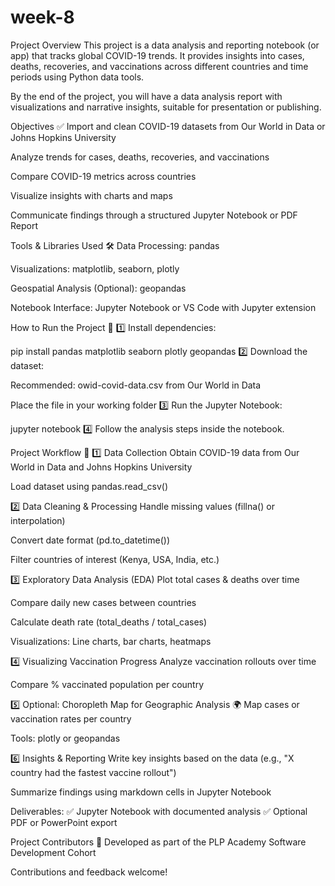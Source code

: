 # week-8
Project Overview
This project is a data analysis and reporting notebook (or app) that tracks global COVID-19 trends. It provides insights into cases, deaths, recoveries, and vaccinations across different countries and time periods using Python data tools.

By the end of the project, you will have a data analysis report with visualizations and narrative insights, suitable for presentation or publishing.

Objectives ✅
Import and clean COVID-19 datasets from Our World in Data or Johns Hopkins University

Analyze trends for cases, deaths, recoveries, and vaccinations

Compare COVID-19 metrics across countries

Visualize insights with charts and maps

Communicate findings through a structured Jupyter Notebook or PDF Report

Tools & Libraries Used 🛠️
Data Processing: pandas

Visualizations: matplotlib, seaborn, plotly

Geospatial Analysis (Optional): geopandas

Notebook Interface: Jupyter Notebook or VS Code with Jupyter extension

How to Run the Project 🚀
1️⃣ Install dependencies:

pip install pandas matplotlib seaborn plotly geopandas
2️⃣ Download the dataset:

Recommended: owid-covid-data.csv from Our World in Data

Place the file in your working folder 3️⃣ Run the Jupyter Notebook:

jupyter notebook
4️⃣ Follow the analysis steps inside the notebook.

Project Workflow 🔎
1️⃣ Data Collection
Obtain COVID-19 data from Our World in Data and Johns Hopkins University

Load dataset using pandas.read_csv()

2️⃣ Data Cleaning & Processing
Handle missing values (fillna() or interpolation)

Convert date format (pd.to_datetime())

Filter countries of interest (Kenya, USA, India, etc.)

3️⃣ Exploratory Data Analysis (EDA)
Plot total cases & deaths over time

Compare daily new cases between countries

Calculate death rate (total_deaths / total_cases)

Visualizations: Line charts, bar charts, heatmaps

4️⃣ Visualizing Vaccination Progress
Analyze vaccination rollouts over time

Compare % vaccinated population per country

5️⃣ Optional: Choropleth Map for Geographic Analysis 🌍
Map cases or vaccination rates per country

Tools: plotly or geopandas

6️⃣ Insights & Reporting
Write key insights based on the data (e.g., "X country had the fastest vaccine rollout")

Summarize findings using markdown cells in Jupyter Notebook

Deliverables: ✅ Jupyter Notebook with documented analysis ✅ Optional PDF or PowerPoint export

Project Contributors 👥
Developed as part of the PLP Academy Software Development Cohort

Contributions and feedback welcome!
